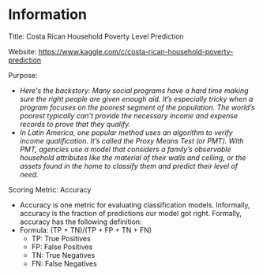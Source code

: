 # Information

Title: Costa Rican Household Poverty Level Prediction

Website: https://www.kaggle.com/c/costa-rican-household-poverty-prediction

Purpose:
- *Here's the backstory: Many social programs have a hard time making sure the right people are given enough aid. It’s especially tricky when a program focuses on the poorest segment of the population. The world’s poorest typically can’t provide the necessary income and expense records to prove that they qualify.*
- *In Latin America, one popular method uses an algorithm to verify income qualification. It’s called the Proxy Means Test (or PMT). With PMT, agencies use a model that considers a family’s observable household attributes like the material of their walls and ceiling, or the assets found in the home to classify them and predict their level of need.*

Scoring Metric: Accuracy
- Accuracy is one metric for evaluating classification models. Informally, accuracy is the fraction of predictions our model got right. Formally, accuracy has the following definition:
- Formula: (TP + TN)/(TP + FP + TN + FN)
    - TP: True Positives
    - FP: False Positives
    - TN: True Negatives
    - FN: False Negatives
